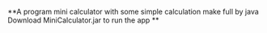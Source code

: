 **A program mini calculator with some simple calculation make full by java <br>
Download MiniCalculator.jar to run the app
**
